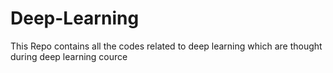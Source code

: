 # Deep-Learning
This Repo contains all the codes related to deep learning which are thought during deep learning cource 
